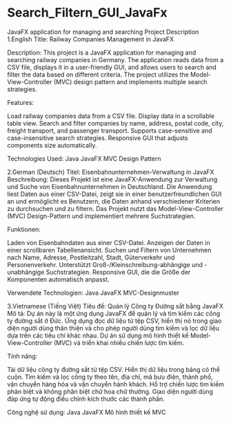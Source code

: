 # Search_Filtern_GUI_JavaFx
JavaFX application for managing and searching
Project Description
1.English
Title: Railway Companies Management in JavaFX

Description:
This project is a JavaFX application for managing and searching railway companies in Germany. 
The application reads data from a CSV file, displays it in a user-friendly GUI, and allows users to search and filter the data based on different criteria. 
The project utilizes the Model-View-Controller (MVC) design pattern and implements multiple search strategies.

Features:

Load railway companies data from a CSV file.
Display data in a scrollable table view.
Search and filter companies by name, address, postal code, city, freight transport, and passenger transport.
Supports case-sensitive and case-insensitive search strategies.
Responsive GUI that adjusts components size automatically.

Technologies Used:
Java
JavaFX
MVC Design Pattern

2.German (Deutsch)
Titel: Eisenbahnunternehmen-Verwaltung in JavaFX
Beschreibung:
Dieses Projekt ist eine JavaFX-Anwendung zur Verwaltung und Suche von Eisenbahnunternehmen in Deutschland. Die Anwendung liest Daten aus einer CSV-Datei, zeigt sie in einer benutzerfreundlichen GUI an und ermöglicht es Benutzern, die Daten anhand verschiedener Kriterien zu durchsuchen und zu filtern. Das Projekt nutzt das Model-View-Controller (MVC) Design-Pattern und implementiert mehrere Suchstrategien.

Funktionen:

Laden von Eisenbahndaten aus einer CSV-Datei.
Anzeigen der Daten in einer scrollbaren Tabellenansicht.
Suchen und Filtern von Unternehmen nach Name, Adresse, Postleitzahl, Stadt, Güterverkehr und Personenverkehr.
Unterstützt Groß-/Kleinschreibung-abhängige und -unabhängige Suchstrategien.
Responsive GUI, die die Größe der Komponenten automatisch anpasst.

Verwendete Technologien:
Java
JavaFX
MVC-Designmuster


3.Vietnamese (Tiếng Việt)
Tiêu đề: Quản lý Công ty Đường sắt bằng JavaFX
Mô tả:
Dự án này là một ứng dụng JavaFX để quản lý và tìm kiếm các công ty đường sắt ở Đức. Ứng dụng đọc dữ liệu từ tệp CSV, hiển thị nó trong giao diện người dùng thân thiện và cho phép người dùng tìm kiếm và lọc dữ liệu dựa trên các tiêu chí khác nhau. Dự án sử dụng mô hình thiết kế Model-View-Controller (MVC) và triển khai nhiều chiến lược tìm kiếm.

Tính năng:

Tải dữ liệu công ty đường sắt từ tệp CSV.
Hiển thị dữ liệu trong bảng có thể cuộn.
Tìm kiếm và lọc công ty theo tên, địa chỉ, mã bưu điện, thành phố, vận chuyển hàng hóa và vận chuyển hành khách.
Hỗ trợ chiến lược tìm kiếm phân biệt và không phân biệt chữ hoa chữ thường.
Giao diện người dùng đáp ứng tự động điều chỉnh kích thước các thành phần.

Công nghệ sử dụng:
Java
JavaFX
Mô hình thiết kế MVC
